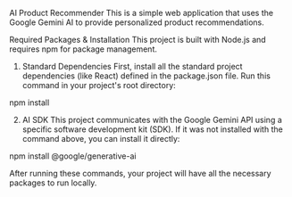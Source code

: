 AI Product Recommender
This is a simple web application that uses the Google Gemini AI to provide personalized product recommendations.

Required Packages & Installation
This project is built with Node.js and requires npm for package management.

1. Standard Dependencies
First, install all the standard project dependencies (like React) defined in the package.json file. Run this command in your project's root directory:

npm install

2. AI SDK
This project communicates with the Google Gemini API using a specific software development kit (SDK). If it was not installed with the command above, you can install it directly:

npm install @google/generative-ai

After running these commands, your project will have all the necessary packages to run locally.
